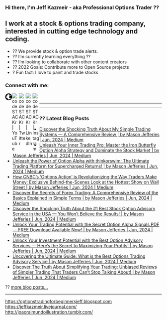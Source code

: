 

<!--
**jeffkazmeir/jeffkazmeir** is a ✨ _special_ ✨ repository because its `README.md` (this file) appears on your GitHub profile.

Here are some ideas to get you started:

- 🔭 I’m currently working on ...
- 🌱 I’m currently learning ...
- 👯 I’m looking to collaborate on ...
- 🤔 I’m looking for help with ...
- 💬 Ask me about ...
- 📫 How to reach me: ...
- 😄 Pronouns: ...
- ⚡ Fun fact: ...
-->
### Hi there, I'm Jeff Kazmeir - aka Professional Options Trader ??
## I work at a stock & options trading company, interested in cutting edge technology and coding.

- ?? We provide stock & option trade alerts.
- ?? I’m currently learning everything ??
- ?? I’m looking to collaborate with other content creators
- ?? 2022 Goals: Contribute more to Open Source projects
- ? Fun fact: I love to paint and trade stocks


### Connect with me:

[<img align="left" alt="codeSTACKr.com" width="22px" src="https://raw.githubusercontent.com/iconic/open-iconic/master/svg/globe.svg" />][website]
[<img align="left" alt="codeSTACKr | YouTube" width="22px" src="https://cdn.jsdelivr.net/npm/simple-icons@v3/icons/youtube.svg" />][youtube]
[<img align="left" alt="codeSTACKr | Twitter" width="22px" src="https://cdn.jsdelivr.net/npm/simple-icons@v3/icons/twitter.svg" />][twitter]
[<img align="left" alt="codeSTACKr | LinkedIn" width="22px" src="https://cdn.jsdelivr.net/npm/simple-icons@v3/icons/linkedin.svg" />][linkedin]
[<img align="left" alt="codeSTACKr | Instagram" width="22px" src="https://cdn.jsdelivr.net/npm/simple-icons@v3/icons/instagram.svg" />][instagram]

<br />

---

---

### ?? Latest Blog Posts

<!-- BLOG-POST-LIST:START -->
- [Discover the Shocking Truth About My Simple Trading Systems — A Comprehensive Review | by Mason Jefferies | Jun, 2024 | Medium](https://tradingoptionsforbeginners.medium.com/discover-the-shocking-truth-about-my-simple-trading-systems-a-comprehensive-review-b79cb46fe001?source=ifttt--------------3)
- [Unleash Your Inner Trading Pro: Master the Iron Butterfly Option Alpha Strategy and Dominate the Stock Market | by Mason Jefferies | Jun, 2024 | Medium](https://tradingoptionsforbeginners.medium.com/unleash-your-inner-trading-pro-master-the-iron-butterfly-option-alpha-strategy-and-dominate-the-9e4eb65cceaa?source=ifttt--------------3)
- [Unleash the Power of Option Alpha with thinkorswim: The Ultimate Trading Platform for Supercharged Returns! | by Mason Jefferies | Jun, 2024 | Medium](https://tradingoptionsforbeginners.medium.com/unleash-the-power-of-option-alpha-with-thinkorswim-the-ultimate-trading-platform-for-supercharged-6110cbc5b920?source=ifttt--------------3)
- [How CNBC’s ‘Options Action’ is Revolutionizing the Way Traders Make Money: Exclusive Behind-the-Scenes Look at the Hottest Show on Wall Street | by Mason Jefferies | Jun, 2024 | Medium](https://tradingoptionsforbeginners.medium.com/how-cnbcs-options-action-is-revolutionizing-the-way-traders-make-money-exclusive-472aa53fc130?source=ifttt--------------3)
- [Discover the Secrets of Forex Trading: A Comprehensive Review of the Basics Explained in Simple Terms | by Mason Jefferies | Jun, 2024 | Medium](https://tradingoptionsforbeginners.medium.com/discover-the-secrets-of-forex-trading-a-comprehensive-review-of-the-basics-explained-in-simple-fdee3e97cf24?source=ifttt--------------3)
- [Discover the Shocking Truth About the #1 Best Stock Option Advisory Service in the USA — You Won’t Believe the Results! | by Mason Jefferies | Jun, 2024 | Medium](https://tradingoptionsforbeginners.medium.com/discover-the-shocking-truth-about-the-1-best-stock-option-advisory-service-in-the-usa-you-wont-d736199a3935?source=ifttt--------------3)
- [Unlock Your Trading Potential with the Secret Option Alpha Signals PDF — FREE Download Available Now! | by Mason Jefferies | Jun, 2024 | Medium](https://tradingoptionsforbeginners.medium.com/unlock-your-trading-potential-with-the-secret-option-alpha-signals-pdf-free-download-available-16d02b9fa9ec?source=ifttt--------------3)
- [Unlock Your Investment Potential with the Best Option Advisory Services — Here’s the Secret to Maximizing Your Profits! | by Mason Jefferies | Jun, 2024 | Medium](https://tradingoptionsforbeginners.medium.com/unlock-your-investment-potential-with-the-best-option-advisory-services-heres-the-secret-to-bd52147bc46f?source=ifttt--------------3)
- [Uncovering the Ultimate Guide: What is the Best Options Trading Advisory Service | by Mason Jefferies | Jun, 2024 | Medium](https://tradingoptionsforbeginners.medium.com/uncovering-the-ultimate-guide-what-is-the-best-options-trading-advisory-service-0daf13e82ee3?source=ifttt--------------3)
- [Discover The Truth About Simplifying Your Trading: Unbiased Reviews of Simpler Trading That Traders Can’t Stop Talking About! | by Mason Jefferies | Jun, 2024 | Medium](https://tradingoptionsforbeginners.medium.com/discover-the-truth-about-simplifying-your-trading-unbiased-reviews-of-simpler-trading-that-traders-ee9fc6eac81c?source=ifttt--------------3)
<!-- BLOG-POST-LIST:END -->

?? [more blog posts...](https://theministerofcapitalism.com/blog/)

---


[website]: https://kingtradingsystems.com/blog/
[twitter]: https://twitter.com/optionstradejef
[youtube]: https://www.youtube.com/channel/UCEo82TuA0YdbXyO2oPecIHQ
[instagram]: https://tradingoptionsforbeginners.medium.com
[linkedin]: https://ca.linkedin.com/in/theministerofcapitalism
 https://optionstradingforbeginnersjeff.blogspot.com
 https://jeffkazmeir.livejournal.com/
 http://joaoraimundoillustration.tumblr.com/



